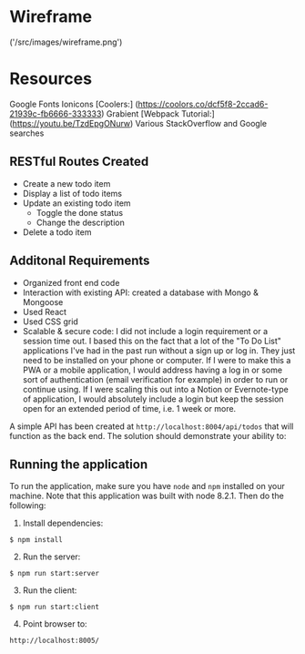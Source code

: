 # Wireframe
('/src/images/wireframe.png')

# Resources
Google Fonts
Ionicons
[Coolers:] (https://coolors.co/dcf5f8-2ccad6-21939c-fb6666-333333)
Grabient
[Webpack Tutorial:] (https://youtu.be/TzdEpgONurw)
Various StackOverflow and Google searches

## RESTful Routes Created
- Create a new todo item
- Display a list of todo items
- Update an existing todo item
  - Toggle the done status
  - Change the description
- Delete a todo item

## Additonal Requirements
- Organized front end code
- Interaction with existing API: created a database with Mongo & Mongoose
- Used React
- Used CSS grid
- Scalable & secure code: I did not include a login requirement or a session time out. I based this on the fact that a lot of the "To Do List" applications I've had in the past run without a sign up or log in. They just need to be installed on your phone or computer. If I were to make this a PWA or a mobile application, I would address having a log in or some sort of authentication (email verification for example) in order to run or continue using. If I were scaling this out into a Notion or Evernote-type of application, I would absolutely include a login but keep the session open for an extended period of time, i.e. 1 week or more.


A simple API has been created at `http://localhost:8004/api/todos` that
will function as the back end. The solution should demonstrate your ability to:


## Running the application

To run the application, make sure you have `node` and `npm` installed on your
machine. Note that this application was built with node 8.2.1. Then do the
following:

1. Install dependencies:
  ```
  $ npm install
  ```

2. Run the server:
  ```
  $ npm run start:server
  ```

3. Run the client:
  ```
  $ npm run start:client
  ```

4. Point browser to:
  ```
  http://localhost:8005/
  ```
